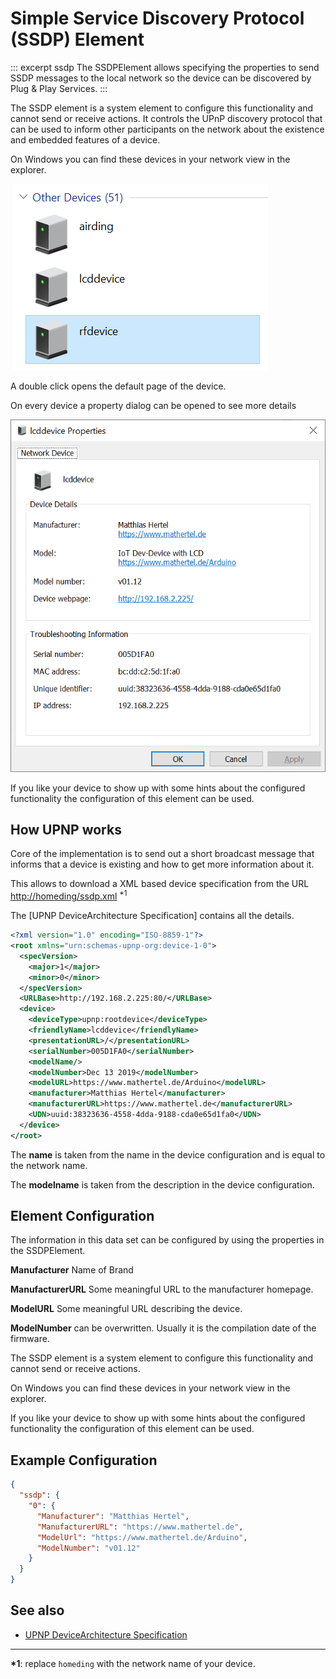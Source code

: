 # Simple Service Discovery Protocol (SSDP) Element

::: excerpt ssdp
The SSDPElement allows specifying the properties to send SSDP messages to the local network so the device can be discovered by Plug & Play Services.
:::

The SSDP element is a system element to configure this functionality and cannot send or receive actions. 
It controls the UPnP discovery protocol that can be used to inform other participants on the network about the existence and embedded features of a device.

On Windows you can find these devices in your network view in the explorer.

![DLNA devices in Network](/elements/ssdp-windows.png)

A double click opens the default page of the device.

On every device a property dialog can be opened to see more details

![DLNA device Properties](/elements/ssdp-windows-properties.png)

If you like your device to show up with some hints about the configured functionality the configuration of this element can be used.


## How UPNP works

Core of the implementation is to send out a short broadcast message that informs that a device is existing and how to get more information about it. 

This allows to download a XML based device specification from the URL 
<http://homeding/ssdp.xml> <sup>\*1</sup>

The [UPNP DeviceArchitecture Specification] contains all the details.

```XML
<?xml version="1.0" encoding="ISO-8859-1"?>
<root xmlns="urn:schemas-upnp-org:device-1-0">
  <specVersion>
    <major>1</major>
    <minor>0</minor>
  </specVersion>
  <URLBase>http://192.168.2.225:80/</URLBase>
  <device>
    <deviceType>upnp:rootdevice</deviceType>
    <friendlyName>lcddevice</friendlyName>
    <presentationURL>/</presentationURL>
    <serialNumber>005D1FA0</serialNumber>
    <modelName/>
    <modelNumber>Dec 13 2019</modelNumber>
    <modelURL>https://www.mathertel.de/Arduino</modelURL>
    <manufacturer>Matthias Hertel</manufacturer>
    <manufacturerURL>https://www.mathertel.de</manufacturerURL>
    <UDN>uuid:38323636-4558-4dda-9188-cda0e65d1fa0</UDN>
  </device>
</root>
```

The **name** is taken from the name in the device configuration and is equal to the network name.

The **modelname** is taken from the description in the device configuration.


## Element Configuration

The information in this data set can be configured by using the properties in the SSDPElement. 

**Manufacturer** Name of Brand

**ManufacturerURL** Some meaningful URL to the manufacturer homepage.

**ModelURL** Some meaningful URL describing the device.

**ModelNumber** can be overwritten. Usually it is the compilation date of the firmware.


The SSDP element is a system element to configure this functionality and cannot send or receive actions.

On Windows you can find these devices in your network view in the explorer.

If you like your device to show up with some hints about the configured functionality the configuration of this element can be used.

## Example Configuration

```JSON
{
  "ssdp": {
    "0": {
      "Manufacturer": "Matthias Hertel",
      "ManufacturerURL": "https://www.mathertel.de",
      "ModelUrl": "https://www.mathertel.de/Arduino",
      "ModelNumber": "v01.12"
    }
  }
}
```


## See also

* [UPNP DeviceArchitecture Specification](/http://upnp.org/specs/arch/UPnP-arch-DeviceArchitecture-v1.0-20080424.pdf)

---

**\*1**: replace `homeding` with the network name of your device.